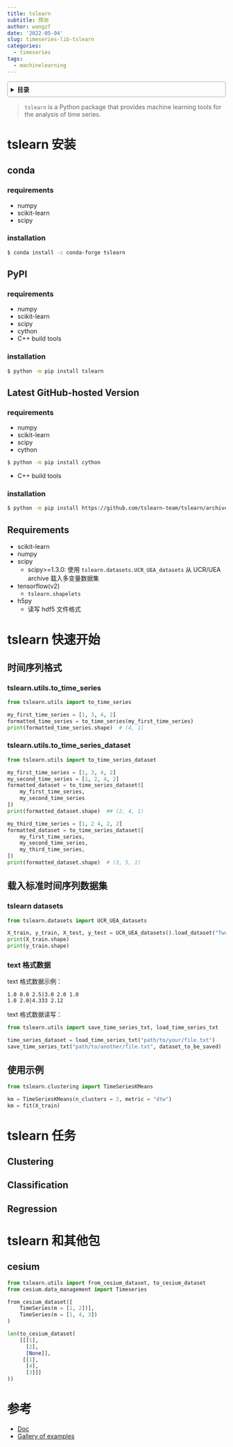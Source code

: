 ```yaml
---
title: tslearn 
subtitle: 预测
author: wangzf
date: '2022-05-04'
slug: timeseries-lib-tslearn
categories:
  - timeseries
tags:
  - machinelearning
---
```


<style>
details {
    border: 1px solid #aaa;
    border-radius: 4px;
    padding: .5em .5em 0;
}
summary {
    font-weight: bold;
    margin: -.5em -.5em 0;
    padding: .5em;
}
details[open] {
    padding: .5em;
}
details[open] summary {
    border-bottom: 1px solid #aaa;
    margin-bottom: .5em;
}
img {
    pointer-events: none;
}
</style>

<details><summary>目录</summary><p>

- [tslearn 安装](#tslearn-安装)
  - [conda](#conda)
    - [requirements](#requirements)
    - [installation](#installation)
  - [PyPI](#pypi)
    - [requirements](#requirements-1)
    - [installation](#installation-1)
  - [Latest GitHub-hosted Version](#latest-github-hosted-version)
    - [requirements](#requirements-2)
    - [installation](#installation-2)
  - [Requirements](#requirements-3)
- [tslearn 快速开始](#tslearn-快速开始)
  - [时间序列格式](#时间序列格式)
    - [tslearn.utils.to\_time\_series](#tslearnutilsto_time_series)
    - [tslearn.utils.to\_time\_series\_dataset](#tslearnutilsto_time_series_dataset)
  - [载入标准时间序列数据集](#载入标准时间序列数据集)
    - [tslearn datasets](#tslearn-datasets)
    - [text 格式数据](#text-格式数据)
  - [使用示例](#使用示例)
- [tslearn 任务](#tslearn-任务)
  - [Clustering](#clustering)
  - [Classification](#classification)
  - [Regression](#regression)
- [tslearn 和其他包](#tslearn-和其他包)
  - [cesium](#cesium)
- [参考](#参考)
</p></details><p></p>

> `tslearn` is a Python package that provides 
> machine learning tools for the analysis of time series. 

# tslearn 安装

## conda

### requirements

* numpy
* scikit-learn
* scipy

### installation

```bash
$ conda install -c conda-forge tslearn
```

## PyPI

### requirements

* numpy
* scikit-learn
* scipy
* cython
* C++ build tools

### installation

```bash
$ python -m pip install tslearn
```

## Latest GitHub-hosted Version

### requirements

* numpy
* scikit-learn
* scipy
* cython

```bash
$ python -m pip install cython
```

* C++ build tools

### installation

```bash
$ python -m pip install https://github.com/tslearn-team/tslearn/archive/main.zip
```

## Requirements

* scikit-learn
* numpy
* scipy
    - scipy>=1.3.0: 使用 `tslearn.datasets.UCR_UEA_datasets` 从 UCR/UEA archive 载入多变量数据集
* tensorflow(v2)
    - `tslearn.shapelets`
* h5py
    - 读写 hdf5 文件格式

# tslearn 快速开始

## 时间序列格式

### tslearn.utils.to_time_series

```python
from tslearn.utils import to_time_series

my_first_time_series = [1, 3, 4, 2]
formatted_time_series = to_time_series(my_first_time_series)
print(formatted_time_series.shape)  # (4, 1)
```

### tslearn.utils.to_time_series_dataset

```python
from tslearn.utils import to_time_series_dataset

my_first_time_series = [1, 3, 4, 2]
my_second_time_series = [1, 2, 4, 2]
formatted_dataset = to_time_series_dataset([
    my_first_time_series, 
    my_second_time_series
])
print(formatted_dataset.shape)  ## (2, 4, 1)

my_third_time_series = [1, 2 4, 2, 2]
formatted_dataset = to_time_series_dataset([
    my_first_time_series,
    my_second_time_series,
    my_third_time_series,
])
print(formatted_dataset.shape)  # (3, 5, 1)
```

## 载入标准时间序列数据集

### tslearn datasets

```python
from tslearn.datasets import UCR_UEA_datasets

X_train, y_train, X_test, y_test = UCR_UEA_datasets().load_dataset("TwoPatterns")
print(X_train.shape)
print(y_train.shape)
```

### text 格式数据

text 格式数据示例：

```
1.0 0.0 2.5|3.0 2.0 1.0
1.0 2.0|4.333 2.12
```

text 格式数据读写：

```python
from tslearn.utils import save_time_series_txt, load_time_series_txt

time_series_dataset = load_time_series_txt("path/to/your/file.txt")
save_time_series_txt("path/to/another/file.txt", dataset_to_be_saved)
```

## 使用示例

```python
from tslearn.clustering import TimeSeriesKMeans

km = TimeSeriesKMeans(n_clusters = 3, metric = "dtw")
km = fit(X_train)
```



# tslearn 任务

## Clustering



## Classification


## Regression



# tslearn 和其他包




## cesium



```python
from tslearn.utils import from_cesium_dataset, to_cesium_dataset
from cesium.data_management import Timeseries

from_cesium_dataset([
    TimeSeries(m = [1, 2])],
    TimeSeries(m = [1, 4, 3])
)

len(to_cesium_dataset(
    [[[1],
      [2],
      [None]],
     [[1],
      [4],
      [3]]]  
))
```


# 参考

* [Doc](https://tslearn.readthedocs.io/en/latest/)
* [Gallery of examples](https://tslearn.readthedocs.io/en/latest/auto_examples/index.html)

